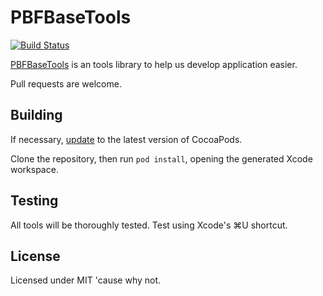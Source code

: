 PBFBaseTools
====
[![Build Status](https://travis-ci.org/china10s/PBFBaseTools.svg?branch=master)](https://travis-ci.org/china10s/PBFBaseTools)

[PBFBaseTools](https://itunes.apple.com/ca/app/c-41/id789924103?mt=8) is an tools library to help us develop application easier.

Pull requests are welcome. 

Building 
----------------

If necessary, [update](http://guides.cocoapods.org/using/getting-started.html#updating-cocoapods) to the latest version of CocoaPods.

Clone the repository, then run `pod install`, opening the generated Xcode workspace. 

Testing
----------------

All tools will be thoroughly tested. Test using Xcode's ⌘U shortcut. 

License
----------------

Licensed under MIT 'cause why not. 

